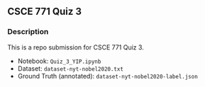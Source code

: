 ## CSCE 771 Quiz 3

### Description

This is a repo submission for CSCE 771 Quiz 3.

- Notebook: `Quiz_3_YIP.ipynb`
- Dataset: `dataset-nyt-nobel2020.txt`
- Ground Truth (annotated): `dataset-nyt-nobel2020-label.json`
